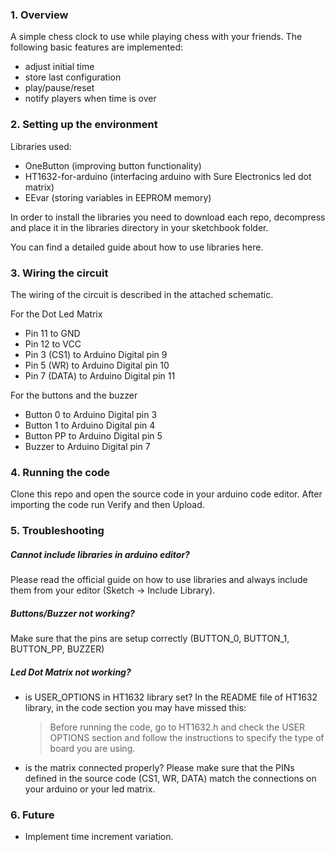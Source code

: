 ### 1. Overview

A simple chess clock to use while playing chess with your friends.
The following basic features are implemented:

- adjust initial time
- store last configuration
- play/pause/reset
- notify players when time is over

### 2. Setting up the environment

Libraries used:

- OneButton (improving button functionality)
- HT1632-for-arduino (interfacing arduino with Sure Electronics led dot matrix)
- EEvar (storing variables in EEPROM memory)

In order to install the libraries you need to download each repo, decompress and place it in the libraries directory in your sketchbook folder.

You can find a detailed guide about how to use libraries here.

### 3. Wiring the circuit

The wiring of the circuit is described in the attached schematic.

For the Dot Led Matrix

- Pin 11 to GND
- Pin 12 to VCC
- Pin 3 (CS1) to Arduino Digital pin 9
- Pin 5 (WR) to Arduino Digital pin 10
- Pin 7 (DATA) to Arduino Digital pin 11

For the buttons and the buzzer

- Button 0 to Arduino Digital pin 3
- Button 1 to Arduino Digital pin 4
- Button PP to Arduino Digital pin 5
- Buzzer to Arduino Digital pin 7

### 4. Running the code

Clone this repo and open the source code in your arduino code editor. After importing the code run Verify and then Upload.

### 5. Troubleshooting

##### Cannot include libraries in arduino editor?

Please read the official guide on how to use libraries and always include them from your editor (Sketch -> Include Library).

##### Buttons/Buzzer not working?

Make sure that the pins are setup correctly (BUTTON_0, BUTTON_1, BUTTON_PP, BUZZER)

##### Led Dot Matrix not working?

- is USER_OPTIONS in HT1632 library set?
  In the README file of HT1632 library, in the code section you may have missed this:

  > Before running the code, go to HT1632.h and check the USER OPTIONS section and follow the instructions to specify the type of board you are using.

- is the matrix connected properly?
  Please make sure that the PINs defined in the source code (CS1, WR, DATA) match the connections on your arduino or your led matrix.

### 6. Future

- Implement time increment variation.

